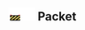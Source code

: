 ## <img src="../../.gitbook/assets/unknown.png" width="24" height=24 /><img src="../../.gitbook/assets/base.png" width="24" height=24 /> Packet

